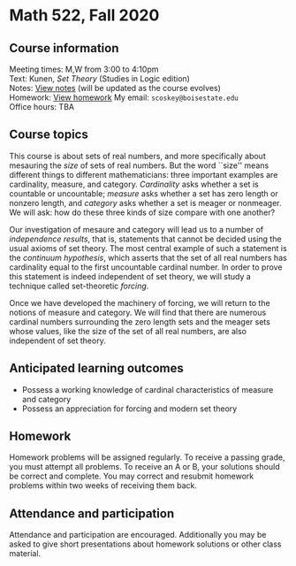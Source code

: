 # Math 522, Fall 2020

## Course information

Meeting times: M,W from 3:00 to 4:10pm  
Text: Kunen, *Set Theory* (Studies in Logic edition)  
Notes: [View notes](https://github.com/scoskey/m522/raw/master/notes.pdf) (will be updated as the course evolves)  
Homework: [View homework](homework)
My email: `scoskey@boisestate.edu`  
Office hours: TBA

## Course topics

This course is about sets of real numbers, and more specifically about mesauring the *size* of sets of real numbers. But the word ``size'' means different things to different mathematicians: three important examples are cardinality, measure, and category. *Cardinality* asks whether a set is countable or uncountable; *measure* asks whether a set has zero length or nonzero length, and *category* asks whether a set is meager or nonmeager. We will ask: how do these three kinds of size compare with one another?

Our investigation of mesaure and category will lead us to a number of *independence results*, that is, statements that cannot be decided using the usual axioms of set theory. The most central example of such a statement is the *continuum hypothesis*, which asserts that the set of all real numbers has cardinality equal to the first uncountable cardinal number. In order to prove this statement is indeed independent of set theory, we will study a technique called set-theoretic *forcing*.

Once we have developed the machinery of forcing, we will return to the notions of measure and category. We will find that there are numerous cardinal numbers surrounding the zero length sets and the meager sets whose values, like the size of the set of all real numbers, are also independent of set theory.

## Anticipated learning outcomes

* Possess a working knowledge of cardinal characteristics of measure and category
* Possess an appreciation for forcing and modern set theory

## Homework

Homework problems will be assigned regularly. To receive a passing grade, you must attempt all problems. To receive an A or B, your solutions should be correct and complete. You may correct and resubmit homework problems within two weeks of receiving them back.

## Attendance and participation

Attendance and participation are encouraged. Additionally you may be asked to give short presentations about homework solutions or other class material.
